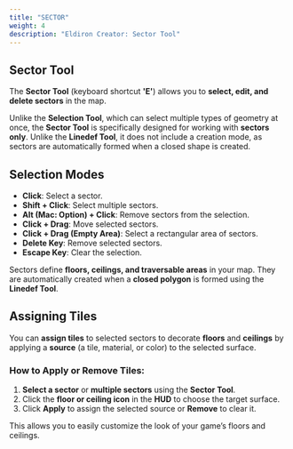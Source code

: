 ```yaml
---
title: "SECTOR"
weight: 4
description: "Eldiron Creator: Sector Tool"
---
```


## Sector Tool

The **Sector Tool** (keyboard shortcut **'E'**) allows you to **select, edit, and delete sectors** in the map.

Unlike the **Selection Tool**, which can select multiple types of geometry at once, the **Sector Tool** is specifically designed for working with **sectors only**. Unlike the **Linedef Tool**, it does not include a creation mode, as sectors are automatically formed when a closed shape is created.

## Selection Modes

- **Click**: Select a sector.
- **Shift + Click**: Select multiple sectors.
- **Alt (Mac: Option) + Click**: Remove sectors from the selection.
- **Click + Drag**: Move selected sectors.
- **Click + Drag (Empty Area)**: Select a rectangular area of sectors.
- **Delete Key**: Remove selected sectors.
- **Escape Key**: Clear the selection.

Sectors define **floors, ceilings, and traversable areas** in your map. They are automatically created when a **closed polygon** is formed using the **Linedef Tool**.

## Assigning Tiles

You can **assign tiles** to selected sectors to decorate **floors** and **ceilings** by applying a **source** (a tile, material, or color) to the selected surface.

### How to Apply or Remove Tiles:
1. **Select a sector** or **multiple sectors** using the **Sector Tool**.
2. Click the **floor or ceiling icon** in the **HUD** to choose the target surface.
3. Click **Apply** to assign the selected source or **Remove** to clear it.

This allows you to easily customize the look of your game’s floors and ceilings.
